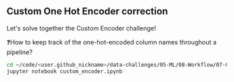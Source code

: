 ## Custom One Hot Encoder correction

Let's solve together the Custom Encoder challenge!

❓How to keep track of the one-hot-encoded column names throughout a pipeline?

```bash
cd ~/code/<user.github_nickname>/data-challenges/05-ML/08-Workflow/07-Custom-Encoder
jupyter notebook custom_encoder.ipynb
```
